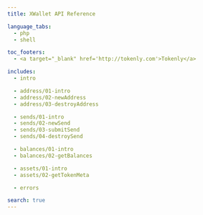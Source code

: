 ```yaml
---
title: XWallet API Reference

language_tabs:
  - php
  - shell

toc_footers:
  - <a target="_blank" href='http://tokenly.com'>Tokenly</a>

includes:
  - intro

  - address/01-intro
  - address/02-newAddress
  - address/03-destroyAddress

  - sends/01-intro
  - sends/02-newSend
  - sends/03-submitSend
  - sends/04-destroySend

  - balances/01-intro
  - balances/02-getBalances

  - assets/01-intro
  - assets/02-getTokenMeta

  - errors

search: true
---
```

